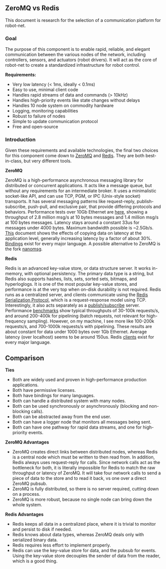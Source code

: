 ## ZeroMQ vs Redis
This document is research for the selection of a communication platform for robot-net.

### Goal
The purpose of this component is to enable rapid, reliable, and elegant communication
between the various nodes of the network, including controllers, sensors, and actuators
(robot drivers). It will act as the core of robot-net to create a standardized infrastructure
for robot control.

**Requirements:**

 * Very low latency (< 1ms, ideally < 0.1ms)
 * Easy to use, minimal client code
 * Handles rapid streams of data and commands (> 10kHz)
 * Handles high-priority events like state changes without delays
 * Handles 10 node system on commodity hardware
 * Logging, monitoring capabilities
 * Robust to failure of nodes
 * Simple to update communication protocol
 * Free and open-source

### Introduction
Given these requirements and available technologies, the final two choices for this
component come down to [ZeroMQ](http://zeromq.org/) and [Redis](http://redis.io/).
They are both best-in-class, but very different tools.

**ZeroMQ**

ZeroMQ is a high-performance asynchronous messaging library for distributed or concurrent
applications. It acts like a message queue, but without any requirements for an intermediate
broker. It uses a minimalistic socket-like API, and can use TCP, PGM, or IPC (Unix-style socket)
transports. It has several messaging patterns like request-reply, publish-subscribe, push-pull,
and exclusive pair, that provide differing protocols and behaviors. Performance tests
over 10Gb Ethernet are [here](http://zeromq.org/results:10gbe-tests-v031), showing a throughput
of 2.8 million msg/s at 10 bytes messages and 1.4 million msg/s at 100 bytes messages. Latency
stays around a constant 33us for messages under 4000 bytes. Maximum bandwidth possible is ~2.5Gb/s.
[This](http://zeromq.org/results:copying) document shows the effects of copying data on latency
at the application level, generally increasing latency by a factor of about 30%.
[Bindings](http://zeromq.org/bindings:_start) exist for every major language. A possible alternative
to ZeroMQ is the fork [nanomsg](http://nanomsg.org/documentation-zeromq.html).

**Redis**

Redis is an advanced key-value store, or data structure server. It works in-memory, with optional
persistency. The primary data type is a string, but Redis also supports hashes, lists, sets, sorted
sets, bitmaps, and hyperloglogs. It is one of the most popular key-value stores, and performance is
at the very top when on-disk durability is not required. Redis runs as a centralized server, and clients
communicate using the [Redis Serialization Protocol](http://redis.io/topics/protocol), which is a
request-response model using TCP. Interestingly, it also acts separately as a
[publish/subscribe](http://redis.io/topics/pubsub) server. Performance
[benchmarks](http://redis.io/topics/benchmarks) show typical throughputs of 30-100k requests/s,
and around 200-400k for pipelining (batch requests, not relevant for high-frequency sampling).
However, on my machine, I see more like 100-200k requests/s, and 700-1000k requests/s with pipelining. These
results are about constant for data under 1000 bytes over 1Gb Ethernet. Average latency (over localhost) seems
to be around 150us. Redis [clients](http://redis.io/clients) exist for every major language.

## Comparison

**Ties**

 * Both are widely used and proven in high-performance production applications.
 * Both have permissive licenses.
 * Both have bindings for many languages.
 * Both can handle a distributed system with many nodes.
 * Both can be used synchronously or asynchronously (blocking and non-blocking calls).
 * Both can be abstracted away from the end user.
 * Both can have a logger node that monitors all messages being sent.
 * Both can have one pathway for rapid data streams, and one for high-priority events.

**ZeroMQ Advantages**

 * ZeroMQ creates direct links between distributed nodes, whereas Redis is a central node which
   must be written to then read from. In addition, Redis always uses request-reply for calls.
   Since network calls act as the bottleneck for both, it is literally impossible for Redis to
   match the raw throughput or latency of ZeroMQ. It will take four network calls to send
   a piece of data to the store and to read it back, vs one over a direct ZeroMQ pubsub.
 * ZeroMQ is fully distributed, so there is no server required, cutting down on a process.
 * ZeroMQ is more robust, because no single node can bring down the whole system.

**Redis Advantages**

 * Redis keeps all data in a centralized place, where it is trivial to monitor and persist to disk if needed.
 * Redis knows about data types, whereas ZeroMQ deals only with serialized binary data.
 * Redis requires less effort to implement properly.
 * Redis can use the key-value store for data, and the pubsub for events. Using the key-value store decouples
   the sender of data from the reader, which is a good thing.
